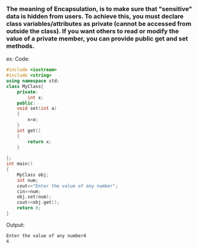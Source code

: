 ### The meaning of Encapsulation, is to make sure that "sensitive" data is hidden from users. To achieve this, you must declare class variables/attributes as private (cannot be accessed from outside the class). If you want others to read or modify the value of a private member, you can provide public get and set methods.
ex:
Code:
```c++
#include <iostream>
#include <string>
using namespace std;
class MyClass{
	private:
		int x;
	public:
	void set(int a)
	{
		x=a;
	}
	int get()
	{
		return x;
	}
	
};
int main()
{
	MyClass obj;
	int num;
	cout<<"Enter the value of any number";
	cin>>num;
	obj.set(num);
	cout<<obj.get();
	return 0;
}
```
Output:
```cmd
Enter the value of any number4
4
```
